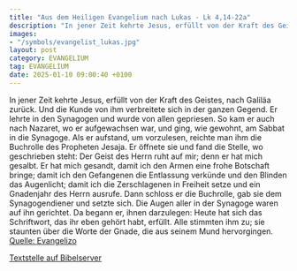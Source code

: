```yaml
---
title: "Aus dem Heiligen Evangelium nach Lukas - Lk 4,14-22a"
description: "In jener Zeit kehrte Jesus, erfüllt von der Kraft des Geistes, nach Galiläa zurück. Und die Kunde von ihm verbreitete sich in der ganzen Gegend. Er lehrte in den Synagogen und wurde von allen gepriesen. So kam er auch nach Nazaret, wo er aufgewachsen war, und ging, wie gewohnt, a...."
images:
- "/symbols/evangelist_lukas.jpg"
layout: post
category: EVANGELIUM
tag: EVANGELIUM
date: 2025-01-10 09:00:40 +0100
---
```

In jener Zeit kehrte Jesus, erfüllt von der Kraft des Geistes, nach Galiläa zurück. Und die Kunde von ihm verbreitete sich in der ganzen Gegend.
Er lehrte in den Synagogen und wurde von allen gepriesen.
So kam er auch nach Nazaret, wo er aufgewachsen war, und ging, wie gewohnt, am Sabbat in die Synagoge.<!--more--> Als er aufstand, um vorzulesen,
reichte man ihm die Buchrolle des Propheten Jesaja. Er öffnete sie und fand die Stelle, wo geschrieben steht:
Der Geist des Herrn ruht auf mir; denn er hat mich gesalbt. Er hat mich gesandt, damit ich den Armen eine frohe Botschaft bringe; damit ich den Gefangenen die Entlassung verkünde und den Blinden das Augenlicht; damit ich die Zerschlagenen in Freiheit setze
und ein Gnadenjahr des Herrn ausrufe.
Dann schloss er die Buchrolle, gab sie dem Synagogendiener und setzte sich. Die Augen aller in der Synagoge waren auf ihn gerichtet.
Da begann er, ihnen darzulegen: Heute hat sich das Schriftwort, das ihr eben gehört habt, erfüllt.
Alle stimmten ihm zu; sie staunten über die Worte der Gnade, die aus seinem Mund hervorgingen.<br>
[Quelle: Evangelizo](https://evangeliumtagfuertag.org/DE/gospel)

[Textstelle auf Bibelserver](https://www.bibleserver.com/EU/Lukas4,14-22a)
